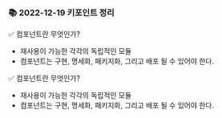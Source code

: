 ### 📚 2022-12-19 키포인트 정리
✅ 컴포넌트란 무엇인가? <br/>
- 재사용이 가능한 각각의 독립적인 모듈
- 컴포넌트는 구현, 명세화, 패키지화, 그리고 배포 될 수 있어야 한다.

✅ 컴포넌트란 무엇인가? <br/>
- 재사용이 가능한 각각의 독립적인 모듈
- 컴포넌트는 구현, 명세화, 패키지화, 그리고 배포 될 수 있어야 한다.